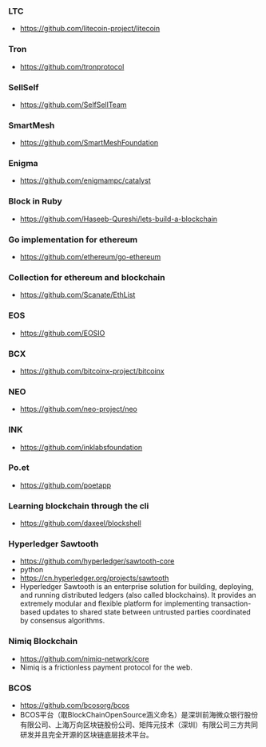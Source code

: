 ### LTC
- https://github.com/litecoin-project/litecoin

### Tron 
- https://github.com/tronprotocol

### SellSelf
- https://github.com/SelfSellTeam

### SmartMesh
- https://github.com/SmartMeshFoundation

### Enigma
- https://github.com/enigmampc/catalyst

### Block in Ruby
- https://github.com/Haseeb-Qureshi/lets-build-a-blockchain

### Go implementation for ethereum
- https://github.com/ethereum/go-ethereum

### Collection for ethereum and blockchain
- https://github.com/Scanate/EthList

### EOS
- https://github.com/EOSIO

### BCX
- https://github.com/bitcoinx-project/bitcoinx

### NEO
- https://github.com/neo-project/neo

### INK
- https://github.com/inklabsfoundation

### Po.et
- https://github.com/poetapp

### Learning blockchain through the cli
- https://github.com/daxeel/blockshell

### Hyperledger Sawtooth
- https://github.com/hyperledger/sawtooth-core
- python
- https://cn.hyperledger.org/projects/sawtooth
- Hyperledger Sawtooth is an enterprise solution for building, deploying, and running distributed ledgers (also called blockchains). It provides an extremely modular and flexible platform for implementing transaction-based updates to shared state between untrusted parties coordinated by consensus algorithms.

### Nimiq Blockchain
- https://github.com/nimiq-network/core
- Nimiq is a frictionless payment protocol for the web.

### BCOS
- https://github.com/bcosorg/bcos
- BCOS平台（取BlockChainOpenSource涵义命名）是深圳前海微众银行股份有限公司、上海万向区块链股份公司、矩阵元技术（深圳）有限公司三方共同研发并且完全开源的区块链底层技术平台。